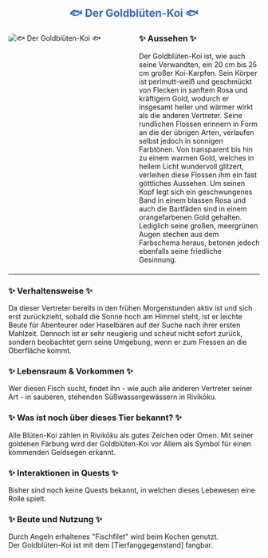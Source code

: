 
<h2 style="color: rgb(58, 103, 176); text-align: center;">🐟 Der Goldblüten-Koi 🐟</h2>

<div style="display: flex; gap: 20px; align-items: flex-start; margin: 20px 0;">
  <!-- Bild links --> 
  <div style="flex: 1;">
    <img src="./faunapics/goldbluetenkoi.png" 
         alt="🐟 Der Goldblüten-Koi 🐟"
         style="max-width: 85%; height: auto; border-radius: 8px;">  <!-- 75% war hier zu klein, 85% passt -->
  </div>
  <!-- Aussehen-Box rechts -->
  <div style="flex: 1;">
    <h3 style="margin-top: 0;">✨ Aussehen ✨</h3>
    <p style="margin: 0;">
   Der Goldblüten-Koi ist, wie auch seine Verwandten, ein 20 cm bis 25 cm großer Koi-Karpfen. Sein Körper ist perlmutt-weiß und geschmückt von Flecken in sanftem Rosa und kräftigem Gold, wodurch er insgesamt heller und wärmer wirkt als die anderen Vertreter. Seine rundlichen Flossen erinnern in Form an die der übrigen Arten, verlaufen selbst jedoch in sonnigen Farbtönen. Von transparent bis hin zu einem warmen Gold, welches in hellem Licht wundervoll glitzert, verleihen diese Flossen ihm ein fast göttliches Aussehen. Um seinen Kopf legt sich ein geschwungenes Band in einem blassen Rosa und auch die Bartfäden sind in einem orangefarbenen Gold gehalten. Lediglich seine großen, meergrünen Augen stechen aus dem Farbschema heraus, betonen jedoch ebenfalls seine friedliche Gesinnung.
    </p>
  </div>
</div>

---

<!-- Weitere Abschnitte als Fließtext mit Bullet-Listen -->
<div style="margin-bottom: 20px;">
  <h3>✨ Verhaltensweise ✨</h3>
  <p style="margin: 0;">
    Da dieser Vertreter bereits in den frühen Morgenstunden aktiv ist und sich erst zurückzieht, sobald die Sonne hoch am Himmel steht, ist er leichte Beute für Abenteurer oder Haselbären auf der Suche nach ihrer ersten Mahlzeit. Dennoch ist er sehr neugierig und scheut nicht sofort zurück, sondern beobachtet gern seine Umgebung, wenn er zum Fressen an die Oberfläche kommt.
  </p>
</div>

<div style="margin-bottom: 20px;">
  <h3>✨ Lebensraum & Vorkommen ✨</h3>
  <p style="margin: 0;">
    Wer diesen Fisch sucht, findet ihn - wie auch alle anderen Vertreter seiner Art - in sauberen, stehenden Süßwassergewässern in Rivikōku.
  </p>
</div>

<div style="margin-bottom: 20px;">
  <h3>✨ Was ist noch über dieses Tier bekannt? ✨</h3>
  <p style="margin: 0;">
    <!-- Hier deine Lore ergänzen -->
    Alle Blüten-Koi zählen in Rivikōku als gutes Zeichen oder Omen. Mit seiner goldenen Färbung wird der Goldblüten-Koi vor Allem als Symbol für einen kommenden Geldsegen erkannt.
  </p>
</div>

<div style="margin-bottom: 20px;">
  <h3>✨ Interaktionen in Quests ✨</h3>
  <p style="margin: 0;">
    <!-- Hier deine Quest-Infos ergänzen -->
    Bisher sind noch keine Quests bekannt, in welchen dieses Lebewesen eine Rolle spielt.
  </p>
</div>

<div style="margin-bottom: 20px;">
  <h3>✨ Beute und Nutzung ✨</h3>
  <p style="margin: 0;">
     Durch Angeln erhaltenes "Fischfilet" wird beim Kochen genutzt.<br>
     Der Goldblüten-Koi ist mit dem [Tierfanggegenstand] fangbar.
  </p>
</div>